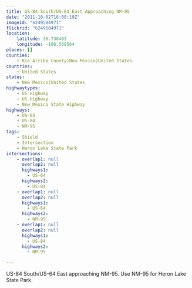 ```yaml
---
title: US-84 South/US-64 East Approaching NM-95
date: "2011-10-02T16:08:19Z"
imageid: "6249584971"
flickrid: "6249584971"
location:
    latitude: 36.738463
    longitude: -106.568564
places: []
counties:
    - Rio Arriba County|New Mexico|United States
countries:
    - United States
states:
    - New Mexico|United States
highwaytypes:
    - US Highway
    - US Highway
    - New Mexico State Highway
highways:
    - US-64
    - US-84
    - NM-95
tags:
    - Shield
    - Intersection
    - Heron Lake State Park
intersections:
    - overlap1: null
      overlap2: null
      highways1:
        - US-64
      highways2:
        - US-84
    - overlap1: null
      overlap2: null
      highways1:
        - US-64
      highways2:
        - NM-95
    - overlap1: null
      overlap2: null
      highways1:
        - US-84
      highways2:
        - NM-95

---
```

US-84 South/US-64 East approaching NM-95.  Use NM-95 for Heron Lake State Park.